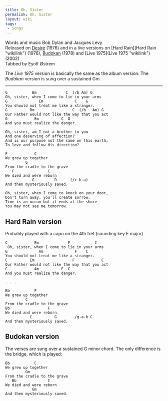```yaml
---
title: Oh, Sister
permalink: Oh, Sister
layout: wiki
tags:
 - Songs
---
```


Words and music Bob Dylan and Jacques Levy  
Released on [Desire](Desire "wikilink") (1976) and in a live versions on
[Hard Rain](Hard Rain "wikilink") (1976), [Budokan](Budokan "wikilink")
(1978) and [Live 1975](Live 1975 "wikilink") (2002)  
Tabbed by Eyolf Østrem

The *Live 1975* version is basically the same as the album version. The
*Budokan* version is sung over a sustained Gm.

* * * * *

    G           Bm             C  (/b Am) G
    Oh, sister, when I come to lie in your arms
    G              Em              C    G
    You should not treat me like a stranger.
    G          Bm                 C  (/b   Am) G
    Our Father would not like the way that you act
    G            Em          C  G
    And you must realize the danger.

    Oh, sister, am I not a brother to you
    And one deserving of affection?
    And is our purpose not the same on this earth,
    To love and follow His direction?

    F            C
    We grew up together
             G
    From the cradle to the grave
       F               C
    We died and were reborn
                G         D      (/c-b-a)
    And then mysteriously saved.

    Oh, sister, when I come to knock on your door,
    Don't turn away, you'll create sorrow.
    Time is an ocean but it ends at the shore
    You may not see me tomorrow.

<h2 class="songversion">
Hard Rain version

</h2>
Probably played with a capo on the 4th fret (sounding key E major)

    C            Em             F           C
     Oh, sister, when I come to lie in your arms
    G              Am              F    C
    You should not treat me like a stranger.
    C          Em                 F            C
    Our Father would not like the way that you act
    C            Am          F  C
    And you must realize the danger.

    . . .

    Bb           F
    We grew up together
             C
    From the cradle to the grave
    Bb                 F
    We died and were reborn
               C          G        /g-a-b C
    And then mysteriously saved.

<h2 class="songversion">
Budokan version

</h2>
The verses are sung over a sustained G minor chord. The only difference
is the bridge, which is played:

    Bb           C
    We grew up together
             Gm
    From the cradle to the grave
       Bb              C
    We died and were reborn
                Gm
    And then mysteriously saved.
